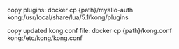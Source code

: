 copy plugins:
docker cp {path}/myallo-auth kong:/usr/local/share/lua/5.1/kong/plugins

copy updated kong.conf file:
docker cp {path}/kong.conf kong:/etc/kong/kong.conf
